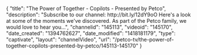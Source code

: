 {
    "title": "The Power of Together - Copilots - Presented by Petco",
    "description": "Subscribe to our channel: http:\/\/bit.ly\/12dY9oO Here's a look at some of the moments we've discovered. As part of the Petco family, we would love to hear you...",
    "channelid": "145113",
    "videoid": "145170",
    "date_created": "1394762627",
    "date_modified": "1418181179",
    "type": "captivate",
    "layout": "channelVideo",
    "url": "\/petco-tv\/the-power-of-together-copilots-presented-by-petco\/145113-145170"
}